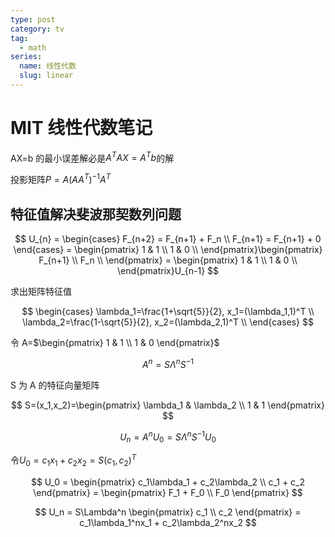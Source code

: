 ```yaml
---
type: post
category: tv
tag:
  - math
series:
  name: 线性代数
  slug: linear
---
```


# MIT 线性代数笔记

AX=b 的最小误差解必是$A^TAX=A^Tb$的解

投影矩阵$P=A(AA^T)^{-1}A^T$

## 特征值解决斐波那契数列问题

$$
U_{n} =
\begin{cases}
  F_{n+2} = F_{n+1} + F_n \\
  F_{n+1} = F_{n+1} + 0
\end{cases} = \begin{pmatrix}
  1 & 1 \\
  1 & 0 \\
\end{pmatrix}\begin{pmatrix}
  F_{n+1} \\
  F_n \\
\end{pmatrix} = \begin{pmatrix}
  1 & 1 \\
  1 & 0 \\
\end{pmatrix}U_{n-1}
$$

求出矩阵特征值

$$
\begin{cases}
  \lambda_1=\frac{1+\sqrt{5}}{2}, x_1=(\lambda_1,1)^T \\
  \lambda_2=\frac{1-\sqrt{5}}{2}, x_2=(\lambda_2,1)^T \\
\end{cases}
$$

令 A=$\begin{pmatrix} 1 & 1 \\ 1 & 0 \end{pmatrix}$

$$
A^n=S\Lambda^nS^{-1}
$$

S 为 A 的特征向量矩阵

$$
S=(x_1,x_2)=\begin{pmatrix}
  \lambda_1 & \lambda_2 \\
  1 & 1
\end{pmatrix}
$$

$$
U_n=A^nU_0=S\Lambda^n S^{-1}U_0
$$

令$U_0=c_1x_1+c_2x_2=S(c_1,c_2)^T$

$$
U_0 = \begin{pmatrix}
  c_1\lambda_1 + c_2\lambda_2 \\
  c_1 + c_2
\end{pmatrix} = \begin{pmatrix}
  F_1 + F_0 \\
  F_0
\end{pmatrix}
$$

$$
U_n = S\Lambda^n \begin{pmatrix}
  c_1 \\ c_2
\end{pmatrix} = c_1\lambda_1^nx_1 + c_2\lambda_2^nx_2
$$
